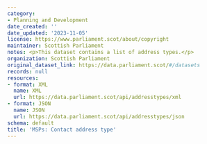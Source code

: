 ```yaml
---
category:
- Planning and Development
date_created: ''
date_updated: '2023-11-05'
license: https://www.parliament.scot/about/copyright
maintainer: Scottish Parliament
notes: <p>This dataset contains a list of address types.</p>
organization: Scottish Parliament
original_dataset_link: https://data.parliament.scot/#/datasets
records: null
resources:
- format: XML
  name: XML
  url: https://data.parliament.scot/api/addresstypes/xml
- format: JSON
  name: JSON
  url: https://data.parliament.scot/api/addresstypes/json
schema: default
title: 'MSPs: Contact address type'
---
```

